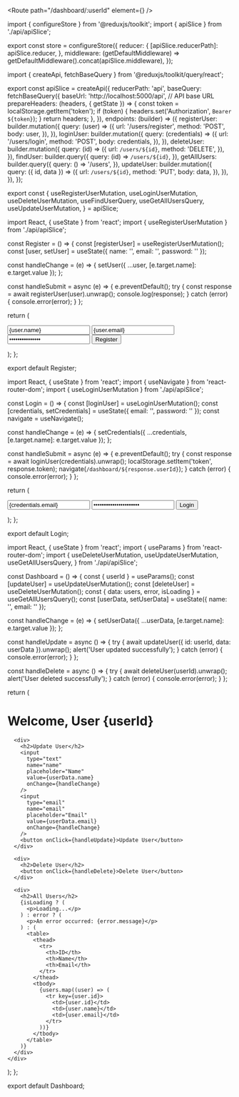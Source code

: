 <Route path="/dashboard/:userId" element={<Dashboard />} />

import { configureStore } from '@reduxjs/toolkit';
import { apiSlice } from './api/apiSlice';

export const store = configureStore({
  reducer: {
    [apiSlice.reducerPath]: apiSlice.reducer,
  },
  middleware: (getDefaultMiddleware) =>
    getDefaultMiddleware().concat(apiSlice.middleware),
});


import { createApi, fetchBaseQuery } from '@reduxjs/toolkit/query/react';

export const apiSlice = createApi({
  reducerPath: 'api',
  baseQuery: fetchBaseQuery({
    baseUrl: 'http://localhost:5000/api', // API base URL
    prepareHeaders: (headers, { getState }) => {
      const token = localStorage.getItem('token');
      if (token) {
        headers.set('Authorization', `Bearer ${token}`);
      }
      return headers;
    },
  }),
  endpoints: (builder) => ({
    registerUser: builder.mutation({
      query: (user) => ({
        url: '/users/register',
        method: 'POST',
        body: user,
      }),
    }),
    loginUser: builder.mutation({
      query: (credentials) => ({
        url: '/users/login',
        method: 'POST',
        body: credentials,
      }),
    }),
    deleteUser: builder.mutation({
      query: (id) => ({
        url: `/users/${id}`,
        method: 'DELETE',
      }),
    }),
    findUser: builder.query({
      query: (id) => `/users/${id}`,
    }),
    getAllUsers: builder.query({
      query: () => '/users',
    }),
    updateUser: builder.mutation({
      query: ({ id, data }) => ({
        url: `/users/${id}`,
        method: 'PUT',
        body: data,
      }),
    }),
  }),
});

export const {
  useRegisterUserMutation,
  useLoginUserMutation,
  useDeleteUserMutation,
  useFindUserQuery,
  useGetAllUsersQuery,
  useUpdateUserMutation,
} = apiSlice;



import React, { useState } from 'react';
import { useRegisterUserMutation } from './api/apiSlice';

const Register = () => {
  const [registerUser] = useRegisterUserMutation();
  const [user, setUser] = useState({ name: '', email: '', password: '' });

  const handleChange = (e) => {
    setUser({ ...user, [e.target.name]: e.target.value });
  };

  const handleSubmit = async (e) => {
    e.preventDefault();
    try {
      const response = await registerUser(user).unwrap();
      console.log(response);
    } catch (error) {
      console.error(error);
    }
  };

  return (
    <form onSubmit={handleSubmit}>
      <input type="text" name="name" onChange={handleChange} value={user.name} />
      <input type="email" name="email" onChange={handleChange} value={user.email} />
      <input type="password" name="password" onChange={handleChange} value={user.password} />
      <button type="submit">Register</button>
    </form>
  );
};

export default Register;

import React, { useState } from 'react';
import { useNavigate } from 'react-router-dom';
import { useLoginUserMutation } from './api/apiSlice';

const Login = () => {
  const [loginUser] = useLoginUserMutation();
  const [credentials, setCredentials] = useState({ email: '', password: '' });
  const navigate = useNavigate();

  const handleChange = (e) => {
    setCredentials({ ...credentials, [e.target.name]: e.target.value });
  };

  const handleSubmit = async (e) => {
    e.preventDefault();
    try {
      const response = await loginUser(credentials).unwrap();
      localStorage.setItem('token', response.token); 
      navigate(`/dashboard/${response.userId}`); 
    } catch (error) {
      console.error(error);
    }
  };

  return (
    <form onSubmit={handleSubmit}>
      <input type="email" name="email" onChange={handleChange} value={credentials.email} />
      <input type="password" name="password" onChange={handleChange} value={credentials.password} />
      <button type="submit">Login</button>
    </form>
  );
};

export default Login;

import React, { useState } from 'react';
import { useParams } from 'react-router-dom';
import {
  useDeleteUserMutation,
  useUpdateUserMutation,
  useGetAllUsersQuery,
} from './api/apiSlice';

const Dashboard = () => {
  const { userId } = useParams();
  const [updateUser] = useUpdateUserMutation();
  const [deleteUser] = useDeleteUserMutation();
  const { data: users, error, isLoading } = useGetAllUsersQuery();
  const [userData, setUserData] = useState({ name: '', email: '' });

  const handleChange = (e) => {
    setUserData({ ...userData, [e.target.name]: e.target.value });
  };

  const handleUpdate = async () => {
    try {
      await updateUser({ id: userId, data: userData }).unwrap();
      alert('User updated successfully');
    } catch (error) {
      console.error(error);
    }
  };

  const handleDelete = async () => {
    try {
      await deleteUser(userId).unwrap();
      alert('User deleted successfully');
    } catch (error) {
      console.error(error);
    }
  };

  return (
    <div>
      <h1>Welcome, User {userId}</h1>

      <div>
        <h2>Update User</h2>
        <input
          type="text"
          name="name"
          placeholder="Name"
          value={userData.name}
          onChange={handleChange}
        />
        <input
          type="email"
          name="email"
          placeholder="Email"
          value={userData.email}
          onChange={handleChange}
        />
        <button onClick={handleUpdate}>Update User</button>
      </div>

      <div>
        <h2>Delete User</h2>
        <button onClick={handleDelete}>Delete User</button>
      </div>

      <div>
        <h2>All Users</h2>
        {isLoading ? (
          <p>Loading...</p>
        ) : error ? (
          <p>An error occurred: {error.message}</p>
        ) : (
          <table>
            <thead>
              <tr>
                <th>ID</th>
                <th>Name</th>
                <th>Email</th>
              </tr>
            </thead>
            <tbody>
              {users.map((user) => (
                <tr key={user.id}>
                  <td>{user.id}</td>
                  <td>{user.name}</td>
                  <td>{user.email}</td>
                </tr>
              ))}
            </tbody>
          </table>
        )}
      </div>
    </div>
  );
};

export default Dashboard;
